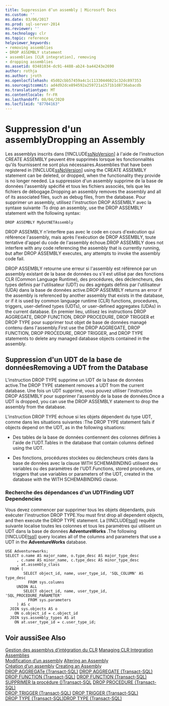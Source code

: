 ```yaml
---
title: Suppression d’un assembly | Microsoft Docs
ms.custom: ''
ms.date: 03/06/2017
ms.prod: sql-server-2014
ms.reviewer: ''
ms.technology: clr
ms.topic: reference
helpviewer_keywords:
- removing assemblies
- DROP ASSEMBLY statement
- assemblies [CLR integration], removing
- dropping assemblies
ms.assetid: 03481034-dc91-4488-ab24-ba44243e2690
author: rothja
ms.author: jroth
ms.openlocfilehash: 45d02cbb57459a4c1c11330446021c32dc897353
ms.sourcegitcommit: ad4d92dce894592a259721a1571b1d8736abacdb
ms.translationtype: MT
ms.contentlocale: fr-FR
ms.lasthandoff: 08/04/2020
ms.locfileid: "87704163"
---
```

# <a name="dropping-an-assembly"></a><span data-ttu-id="bd2ff-102">Suppression d'un assembly</span><span class="sxs-lookup"><span data-stu-id="bd2ff-102">Dropping an Assembly</span></span>
  <span data-ttu-id="bd2ff-103">Les assemblys inscrits dans [!INCLUDE[ssNoVersion](../../../includes/ssnoversion-md.md)] à l'aide de l'instruction CREATE ASSEMBLY peuvent être supprimés lorsque les fonctionnalités qu'ils fournissent ne sont plus nécessaires.</span><span class="sxs-lookup"><span data-stu-id="bd2ff-103">Assemblies that have been registered in [!INCLUDE[ssNoVersion](../../../includes/ssnoversion-md.md)] using the CREATE ASSEMBLY statement can be deleted, or dropped, when the functionality they provide is no longer needed.</span></span> <span data-ttu-id="bd2ff-104">La suppression d'un assembly supprime de la base de données l'assembly spécifié et tous les fichiers associés, tels que les fichiers de débogage.</span><span class="sxs-lookup"><span data-stu-id="bd2ff-104">Dropping an assembly removes the assembly and all of its associated files, such as debug files, from the database.</span></span> <span data-ttu-id="bd2ff-105">Pour supprimer un assembly, utilisez l'instruction DROP ASSEMBLY avec la syntaxe suivante :</span><span class="sxs-lookup"><span data-stu-id="bd2ff-105">To drop an assembly, use the DROP ASSEMBLY statement with the following syntax:</span></span>  
  
```  
DROP ASSEMBLY MyDotNETAssembly  
```  
  
 <span data-ttu-id="bd2ff-106">DROP ASSEMBLY n'interfère pas avec le code en cours d'exécution qui référence l'assembly, mais après l'exécution de DROP ASSEMBLY, toute tentative d'appel du code de l'assembly échoue.</span><span class="sxs-lookup"><span data-stu-id="bd2ff-106">DROP ASSEMBLY does not interfere with any code referencing the assembly that is currently running, but after DROP ASSEMBLY executes, any attempts to invoke the assembly code fail.</span></span>  
  
 <span data-ttu-id="bd2ff-107">DROP ASSEMBLY retourne une erreur si l'assembly est référencé par un assembly existant de la base de données ou s'il est utilisé par des fonctions CLR (Common Language Runtime), des procédures, des déclencheurs, des types définis par l'utilisateur (UDT) ou des agrégats définis par l'utilisateur (UDA) dans la base de données active.</span><span class="sxs-lookup"><span data-stu-id="bd2ff-107">DROP ASSEMBLY returns an error if the assembly is referenced by another assembly that exists in the database, or if it is used by common language runtime (CLR) functions, procedures, triggers, user-defined types (UDTs), or user-defined aggregates (UDAs) in the current database.</span></span> <span data-ttu-id="bd2ff-108">En premier lieu, utilisez les instructions DROP AGGREGATE, DROP FUNCTION, DROP PROCEDURE, DROP TRIGGER et DROP TYPE pour supprimer tout objet de base de données managé contenu dans l'assembly.</span><span class="sxs-lookup"><span data-stu-id="bd2ff-108">First use the DROP AGGREGATE, DROP FUNCTION, DROP PROCEDURE, DROP TRIGGER, and DROP TYPE statements to delete any managed database objects contained in the assembly.</span></span>  
  
## <a name="removing-a-udt-from-the-database"></a><span data-ttu-id="bd2ff-109">Suppression d'un UDT de la base de données</span><span class="sxs-lookup"><span data-stu-id="bd2ff-109">Removing a UDT from the Database</span></span>  
 <span data-ttu-id="bd2ff-110">L'instruction DROP TYPE supprime un UDT de la base de données active.</span><span class="sxs-lookup"><span data-stu-id="bd2ff-110">The DROP TYPE statement removes a UDT from the current database.</span></span> <span data-ttu-id="bd2ff-111">Une fois un UDT supprimé, vous pouvez utiliser l'instruction DROP ASSEMBLY pour supprimer l'assembly de la base de données.</span><span class="sxs-lookup"><span data-stu-id="bd2ff-111">Once a UDT is dropped, you can use the DROP ASSEMBLY statement to drop the assembly from the database.</span></span>  
  
 <span data-ttu-id="bd2ff-112">L'instruction DROP TYPE échoue si les objets dépendent du type UDT, comme dans les situations suivantes :</span><span class="sxs-lookup"><span data-stu-id="bd2ff-112">The DROP TYPE statement fails if objects depend on the UDT, as in the following situations:</span></span>  
  
-   <span data-ttu-id="bd2ff-113">Des tables de la base de données contiennent des colonnes définies à l'aide de l'UDT.</span><span class="sxs-lookup"><span data-stu-id="bd2ff-113">Tables in the database that contain columns defined using the UDT.</span></span>  
  
-   <span data-ttu-id="bd2ff-114">Des fonctions, procédures stockées ou déclencheurs créés dans la base de données avec la clause WITH SCHEMABINDING utilisent des variables ou des paramètres de l'UDT.</span><span class="sxs-lookup"><span data-stu-id="bd2ff-114">Functions, stored procedures, or triggers that use variables or parameters of the UDT, created in the database with the WITH SCHEMABINDING clause.</span></span>  
  
### <a name="finding-udt-dependencies"></a><span data-ttu-id="bd2ff-115">Recherche des dépendances d'un UDT</span><span class="sxs-lookup"><span data-stu-id="bd2ff-115">Finding UDT Dependencies</span></span>  
 <span data-ttu-id="bd2ff-116">Vous devez commencer par supprimer tous les objets dépendants, puis exécuter l'instruction DROP TYPE.</span><span class="sxs-lookup"><span data-stu-id="bd2ff-116">You must first drop all dependent objects, and then execute the DROP TYPE statement.</span></span> <span data-ttu-id="bd2ff-117">La [!INCLUDE[tsql](../../../includes/tsql-md.md)] requête suivante localise toutes les colonnes et tous les paramètres qui utilisent un UDT dans la base de données **AdventureWorks** .</span><span class="sxs-lookup"><span data-stu-id="bd2ff-117">The following [!INCLUDE[tsql](../../../includes/tsql-md.md)] query locates all of the columns and parameters that use a UDT in the **AdventureWorks** database.</span></span>  
  
```  
USE Adventureworks;  
SELECT o.name AS major_name, o.type_desc AS major_type_desc  
     , c.name AS minor_name, c.type_desc AS minor_type_desc  
     , at.assembly_class  
  FROM (  
        SELECT object_id, name, user_type_id, 'SQL_COLUMN' AS type_desc  
          FROM sys.columns  
     UNION ALL  
        SELECT object_id, name, user_type_id, 'SQL_PROCEDURE_PARAMETER'  
          FROM sys.parameters  
     ) AS c  
  JOIN sys.objects AS o  
    ON o.object_id = c.object_id  
  JOIN sys.assembly_types AS at  
    ON at.user_type_id = c.user_type_id;   
```  
  
## <a name="see-also"></a><span data-ttu-id="bd2ff-118">Voir aussi</span><span class="sxs-lookup"><span data-stu-id="bd2ff-118">See Also</span></span>  
 <span data-ttu-id="bd2ff-119">[Gestion des assemblys d’intégration du CLR](managing-clr-integration-assemblies.md) </span><span class="sxs-lookup"><span data-stu-id="bd2ff-119">[Managing CLR Integration Assemblies](managing-clr-integration-assemblies.md) </span></span>  
 <span data-ttu-id="bd2ff-120">[Modification d’un assembly](altering-an-assembly.md) </span><span class="sxs-lookup"><span data-stu-id="bd2ff-120">[Altering an Assembly](altering-an-assembly.md) </span></span>  
 <span data-ttu-id="bd2ff-121">[Création d’un assembly](creating-an-assembly.md) </span><span class="sxs-lookup"><span data-stu-id="bd2ff-121">[Creating an Assembly](creating-an-assembly.md) </span></span>  
 <span data-ttu-id="bd2ff-122">[DROP AGGREGATe &#40;Transact-SQL&#41;](/sql/t-sql/statements/drop-aggregate-transact-sql) </span><span class="sxs-lookup"><span data-stu-id="bd2ff-122">[DROP AGGREGATE &#40;Transact-SQL&#41;](/sql/t-sql/statements/drop-aggregate-transact-sql) </span></span>  
 <span data-ttu-id="bd2ff-123">[DROP FUNCTION &#40;Transact-SQL&#41;](/sql/t-sql/statements/drop-function-transact-sql) </span><span class="sxs-lookup"><span data-stu-id="bd2ff-123">[DROP FUNCTION &#40;Transact-SQL&#41;](/sql/t-sql/statements/drop-function-transact-sql) </span></span>  
 <span data-ttu-id="bd2ff-124">[SUPPRIMER la procédure &#40;&#41;Transact-SQL](/sql/t-sql/statements/drop-procedure-transact-sql) </span><span class="sxs-lookup"><span data-stu-id="bd2ff-124">[DROP PROCEDURE &#40;Transact-SQL&#41;](/sql/t-sql/statements/drop-procedure-transact-sql) </span></span>  
 <span data-ttu-id="bd2ff-125">[DROP TRIGGER &#40;Transact-SQL&#41;](/sql/t-sql/statements/drop-trigger-transact-sql) </span><span class="sxs-lookup"><span data-stu-id="bd2ff-125">[DROP TRIGGER &#40;Transact-SQL&#41;](/sql/t-sql/statements/drop-trigger-transact-sql) </span></span>  
 [<span data-ttu-id="bd2ff-126">DROP TYPE &#40;Transact-SQL&#41;</span><span class="sxs-lookup"><span data-stu-id="bd2ff-126">DROP TYPE &#40;Transact-SQL&#41;</span></span>](/sql/t-sql/statements/drop-type-transact-sql)  
  
  
